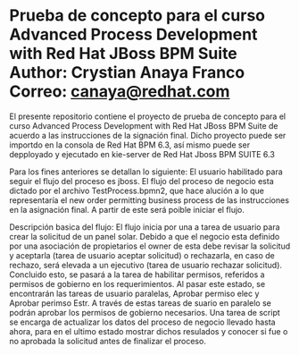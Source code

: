 Prueba de concepto para el curso Advanced Process Development with Red Hat JBoss BPM Suite
Author: Crystian Anaya Franco
Correo: canaya@redhat.com
=======================

El presente repositorio contiene el proyecto de prueba de concepto para el curso Advanced Process Development with Red Hat JBoss BPM Suite de acuerdo a las instrucciones de la signación final. Dicho proyecto puede ser importdo en la consola de Red Hat BPM 6.3, así mismo puede ser depployado y ejecutado en kie-server de Red Hat Jboss BPM SUITE 6.3

Para los fines anteriores se detallan lo siguiente:
El usuario habilitado para seguir el flujo del proceso es jboss.
El flujo del proceso de negocio esta dictado por el archivo TestProcess.bpmn2, que hace alución a lo que representaría el new order permitting business process de las instrucciones en la asignación final. A partir de este será poible iniciar el flujo.

Descripción basica del flujo:
El flujo inicia por una a tarea de usuario para crear la solicitud de un panel solar. Debido a que el negocio esta definido por una asociación de propietarios el owner de esta debe revisar la solicitud y aceptarla (tarea de usuario aceptar solicitud) o rechazarla, en caso de rechazo, será elevada a un ejecutivo (tarea de usuario rechazar solicitud). Concluido esto, se pasará a la tarea de habilitar permisos, referidos a permisos de gobierno en los requerimientos. Al pasar este estado, se encontrarán las tareas de usuario paralelas, Aprobar permiso elec y Aprobar perimso Estr. A través de estas tareas de suario en paralelo se podrán aprobar los permisos de gobierno necesarios. Una tarea de script se encarga de actualizar los datos del proceso de negocio llevado hasta ahora, para en el ultimo estado mostrar dichos resulados y conocer si fue o no aprobada la solicitud antes de finalizar el proceso.
